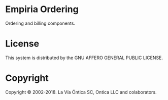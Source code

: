 ﻿# Empiria Ordering

Ordering and billing components.

# License

This system is distributed by the GNU AFFERO GENERAL PUBLIC LICENSE.

# Copyright

Copyright © 2002-2018. La Vía Óntica SC, Ontica LLC and colaborators.
